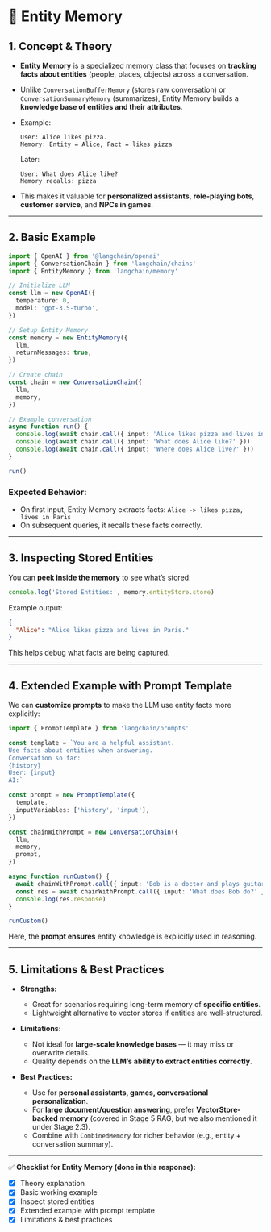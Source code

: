 # 🧠 Entity Memory

## 1. Concept & Theory

- **Entity Memory** is a specialized memory class that focuses on **tracking facts about entities** (people, places, objects) across a conversation.
- Unlike `ConversationBufferMemory` (stores raw conversation) or `ConversationSummaryMemory` (summarizes), Entity Memory builds a **knowledge base of entities and their attributes**.
- Example:

  ```
  User: Alice likes pizza.
  Memory: Entity = Alice, Fact = likes pizza
  ```

  Later:

  ```
  User: What does Alice like?
  Memory recalls: pizza
  ```

- This makes it valuable for **personalized assistants**, **role-playing bots**, **customer service**, and **NPCs in games**.

---

## 2. Basic Example

```ts
import { OpenAI } from '@langchain/openai'
import { ConversationChain } from 'langchain/chains'
import { EntityMemory } from 'langchain/memory'

// Initialize LLM
const llm = new OpenAI({
  temperature: 0,
  model: 'gpt-3.5-turbo',
})

// Setup Entity Memory
const memory = new EntityMemory({
  llm,
  returnMessages: true,
})

// Create chain
const chain = new ConversationChain({
  llm,
  memory,
})

// Example conversation
async function run() {
  console.log(await chain.call({ input: 'Alice likes pizza and lives in Paris.' }))
  console.log(await chain.call({ input: 'What does Alice like?' }))
  console.log(await chain.call({ input: 'Where does Alice live?' }))
}

run()
```

### Expected Behavior:

- On first input, Entity Memory extracts facts:
  `Alice -> likes pizza, lives in Paris`
- On subsequent queries, it recalls these facts correctly.

---

## 3. Inspecting Stored Entities

You can **peek inside the memory** to see what’s stored:

```ts
console.log('Stored Entities:', memory.entityStore.store)
```

Example output:

```json
{
  "Alice": "Alice likes pizza and lives in Paris."
}
```

This helps debug what facts are being captured.

---

## 4. Extended Example with Prompt Template

We can **customize prompts** to make the LLM use entity facts more explicitly:

```ts
import { PromptTemplate } from 'langchain/prompts'

const template = `You are a helpful assistant.
Use facts about entities when answering.
Conversation so far:
{history}
User: {input}
AI:`

const prompt = new PromptTemplate({
  template,
  inputVariables: ['history', 'input'],
})

const chainWithPrompt = new ConversationChain({
  llm,
  memory,
  prompt,
})

async function runCustom() {
  await chainWithPrompt.call({ input: 'Bob is a doctor and plays guitar.' })
  const res = await chainWithPrompt.call({ input: 'What does Bob do?' })
  console.log(res.response)
}

runCustom()
```

Here, the **prompt ensures** entity knowledge is explicitly used in reasoning.

---

## 5. Limitations & Best Practices

- **Strengths:**

  - Great for scenarios requiring long-term memory of **specific entities**.
  - Lightweight alternative to vector stores if entities are well-structured.

- **Limitations:**

  - Not ideal for **large-scale knowledge bases** — it may miss or overwrite details.
  - Quality depends on the **LLM’s ability to extract entities correctly**.

- **Best Practices:**

  - Use for **personal assistants, games, conversational personalization**.
  - For **large document/question answering**, prefer **VectorStore-backed memory** (covered in Stage 5 RAG, but we also mentioned it under Stage 2.3).
  - Combine with `CombinedMemory` for richer behavior (e.g., entity + conversation summary).

---

✅ **Checklist for Entity Memory (done in this response):**

- [x] Theory explanation
- [x] Basic working example
- [x] Inspect stored entities
- [x] Extended example with prompt template
- [x] Limitations & best practices
